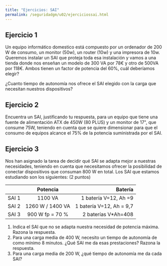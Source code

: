```yaml
---
title: "Ejercicios: SAI"
permalink: /seguridadgm/u02/ejerciciossai.html
---
```


## Ejercicio 1

Un equipo informático domestico está compuesto por un ordenador de 200 W de consumo, un monitor (50w), un router (10w) y una impresora de 10w. Queremos instalar un SAI que proteja toda esa instalación y vamos a una tienda donde nos enseñan un modelo de 300 VA por 78€ y otro de 500VA por 118€. Ambos tienen un factor de potencia del 60%, cuál deberíamos elegir?

¿Cuanto tiempo de autonomía nos ofrece el SAI elegido con la carga que necesitan nuestros dispositivos?

## Ejercicio 2

Encuentra un SAI, justificando tu respuesta, para un equipo que tiene una fuente de alimentación ATX de 450W (80 PLUS) y un monitor de 17", que consume 75W, teniendo en cuenta que se quiere dimensionar para que el consumo de equipos alcance el 75% de la potencia suministrada por el SAI. 

## Ejercicio 3

Nos han asignado la tarea de decidir qué SAI se adapta mejor a nuestras necesidades, teniendo en cuenta que necesitamos ofrecer la posibilidad de conectar dispositivos que consuman 800 W en total. Los SAI que estamos estudiando son los siguientes: (2 puntos)


|    |      Potencia      |  Batería |
|----------|:-------------:|------:|
| SAI 1 | 1100 VA | 1 batería V=12,  Ah =9 |
| SAI 2 | 1260 W / 1400 VA |1 batería V=12,  Ah = 9,7 |
| SAI 3 | 900 W fp = 70 % | 2 baterías V*Ah=408 |

1. Indica el SAI que no se adapta nuestra necesidad de potencia máxima. Razona la respuesta.
2. Para una carga media de 400 W, necesito un tiempo de autonomía de como mínimo 8 minutos. ¿Qué SAI me da esas prestaciones? Razona la respuesta.
3. Para una carga media de 200 W, ¿qué tiempo de autonomía me da cada SAI?
